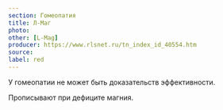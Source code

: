 ```yaml
---
section: Гомеопатия
title: Л-Маг
photo: 
other: [L-Mag]
producer: https://www.rlsnet.ru/tn_index_id_40554.htm
source: 
label: red
---
```


У гомеопатии не может быть доказательств эффективности.

Прописывают при дефиците магния.
